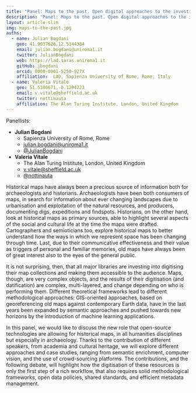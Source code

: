 ```yaml
---
title: "Panel: Maps to the past. Open digital approaches to the investigation of historical maps."
description: "Panel: Maps to the past. Open digital approaches to the investigation of historical maps."
layout: article-slim
img: maps-to-the-past.jpg
auths:
  - name: Julian Bogdani
    geo: 41.9037626,12.5144384
    email: julian.bogdani@uniroma1.it
    twitter: JulianBogdani
    web: https://lad.saras.uniroma1.it
    gitHub: jbogdani
    orcid: 0000-0001-5250-927X
    affiliation:  LAD, Sapienza University of Rome, Rome, Italy
  - name: Valeria Vitale
    geo: 51.5300671,-0.1294723
    email: v.vitale@sheffield.ac.uk
    twitter: nottinauta
    affiliation: The Alan Turing Institute, London, United Kingdom
---
```


Panellists:
- **Julian Bogdani**
  - Sapienza University of Rome, Rome
  - [julian.bogdani@uniroma1.it](mailto:julian.bogdani@uniroma1.it)
  - [@JulianBogdani](https://twitter.com/JulianBogdani)
- **Valeria Vitale**
  - The Alan Turing Institute, London, United Kingdom
  - [v.vitale@sheffield.ac.uk](mailto:v.vitale@sheffield.ac.uk)
  - [@nottinauta](https://twitter.com/nottinauta)

Historical maps have always been a precious source of information both for archaeologists and historians. Archaeologists have been both consumers of maps, in search for information about ever changing landscapes due to urbanisation and exploitation of the natural resources, and producers, documenting digs, expeditions and findspots. Historians, on the other hand, look at historical maps as primary sources, able to highlight several aspects of the social and cultural life at the time the maps were drafted. Cartographers and semioticians too, explore historical maps to better understand how the ways in which we represent space has been changing through time. Last, due to their communicative effectiveness and their value as triggers of personal and familiar memories, old maps have always been of great interest also to the eyes of the general public.

It is not surprising, then, that all major libraries are investing into digitising their map collections and making them accessible to the audience. Maps, though, are very complex objects, and the results of their digitisation (and datification) are complex, multi-layered, and change depending on who is performing them. Different theoretical frameworks lead to different methodological approaches: GIS-oriented approaches, based on georeferencing old maps against contemporary Earth data, have in the last years been expanded by semantic approaches and pushed towards new horizons by the introduction of machine learning applications.

In this panel, we would like to discuss the new role that open-source technologies are allowing for historical maps, in all humanities disciplines but especially in archaeology. Thanks to the contribution of different speakers, from academia and cultural heritage, we will explore different approaches and case studies, ranging from semantic enrichment, computer vision, and the use of crowd-sourcing platforms. The contributions, and the following debate, will highlight how the digitisation of these resources is only the first step of a rich workflow, that also requires solid methodological frameworks, open data policies, shared standards, and efficient metadata management.
